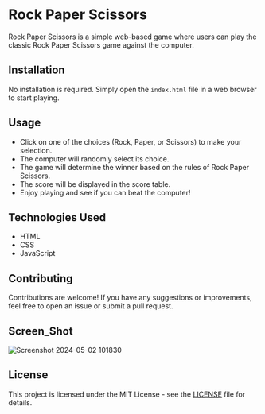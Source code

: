 # Rock Paper Scissors

Rock Paper Scissors is a simple web-based game where users can play the classic Rock Paper Scissors game against the computer.

## Installation

No installation is required. Simply open the `index.html` file in a web browser to start playing.

## Usage

- Click on one of the choices (Rock, Paper, or Scissors) to make your selection.
- The computer will randomly select its choice.
- The game will determine the winner based on the rules of Rock Paper Scissors.
- The score will be displayed in the score table.
- Enjoy playing and see if you can beat the computer!

## Technologies Used

- HTML
- CSS
- JavaScript

## Contributing

Contributions are welcome! If you have any suggestions or improvements, feel free to open an issue or submit a pull request.

## Screen_Shot

![Screenshot 2024-05-02 101830](https://github.com/HG3182/Rock-Paper-Scissors/assets/155936631/141373f4-77ea-44d4-91e2-f1897e31574b)

## License

This project is licensed under the MIT License - see the [LICENSE](https://choosealicense.com/licenses/mit/) file for details.
